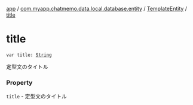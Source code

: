 [app](../../index.md) / [com.myapp.chatmemo.data.local.database.entity](../index.md) / [TemplateEntity](index.md) / [title](./title.md)

# title

`var title: `[`String`](https://kotlinlang.org/api/latest/jvm/stdlib/kotlin/-string/index.html)

定型文のタイトル

### Property

`title` - 定型文のタイトル